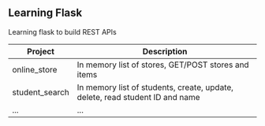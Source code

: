 ## Learning Flask
Learning flask to build REST APIs

| Project | Description |
| ---- | ---- |
| online_store | In memory list of stores, GET/POST stores and items |
| student_search | In memory list of students, create, update, delete, read student ID and name |
| ... | ... |